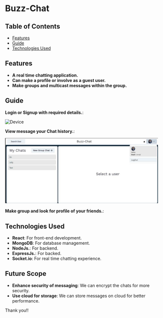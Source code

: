 
# Buzz-Chat 


## Table of Contents

- [Features](#features)
- [Guide](#guide)
- [Technologies Used](#technologies-used)

  
## Features

- **A real time chatting application.**
- **Can make a profile or involve as a guest user.**
- **Make groups and multicast messages within the group.**

## Guide

**Login or Signup with required details.**:

![Device](photos/p1.jpeg)

**View message your Chat history.**:

![Device](photos/p2.png)

**Make group and look for profile of your friends.**:  

## Technologies Used

- **React**: For front-end development.
- **MongoDB**: For database management.
- **NodeJs.**: For backend.
- **ExpressJs.**: For backed.
- **Socket.io**: For real time chatting experience.

## Future Scope

- **Enhance security of messaging**: We can encrypt the chats for more security.
- **Use cloud for storage**: We can store messages on cloud for better performance.

Thank you!!

